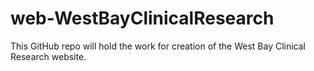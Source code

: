 web-WestBayClinicalResearch
===========================

This GitHub repo will hold the work for creation of the West Bay Clinical Research website.
